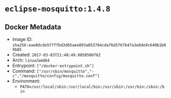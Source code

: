# `eclipse-mosquitto:1.4.8`

## Docker Metadata

- Image ID: `sha256:eae8dcde5f7ffbd3d85aee893a053704cdaf6d5767b47a3e8de9c640b1b09b85`
- Created: `2017-03-03T21:48:49.885050076Z`
- Arch: `linux`/`amd64`
- Entrypoint: `["/docker-entrypoint.sh"]`
- Command: `["/usr/sbin/mosquitto","-c","/mosquitto/config/mosquitto.conf"]`
- Environment:
  - `PATH=/usr/local/sbin:/usr/local/bin:/usr/sbin:/usr/bin:/sbin:/bin`
